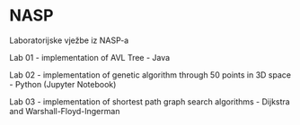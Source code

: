 # NASP
Laboratorijske vježbe iz NASP-a

Lab 01 - implementation of AVL Tree - Java

Lab 02 - implementation of genetic algorithm through 50 points in 3D space - Python (Jupyter Notebook)

Lab 03 - implementation of shortest path graph search algorithms - Dijkstra and Warshall-Floyd-Ingerman